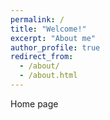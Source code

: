 ```yaml
---
permalink: /
title: "Welcome!"
excerpt: "About me"
author_profile: true
redirect_from: 
  - /about/
  - /about.html
---
```


Home page
